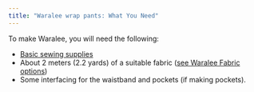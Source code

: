 ```yaml
---
title: "Waralee wrap pants: What You Need"
---
```


To make Waralee, you will need the following:

- [Basic sewing supplies](/docs/sewing/basic-sewing-supplies)
- About 2 meters (2.2 yards) of a suitable fabric ([see Waralee Fabric options](/docs/designs/waralee/fabric/))
- Some interfacing for the waistband and pockets (if making pockets).
